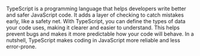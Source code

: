 
TypeScript is a programming language that helps developers write better and safer JavaScript code. It adds a layer of checking to catch mistakes early, like a safety net. With TypeScript, you can define the types of data your code uses, making it clearer and easier to understand. This helps prevent bugs and makes it more predictable how your code will behave. In a nutshell, TypeScript makes coding in JavaScript more reliable and less error-prone.
